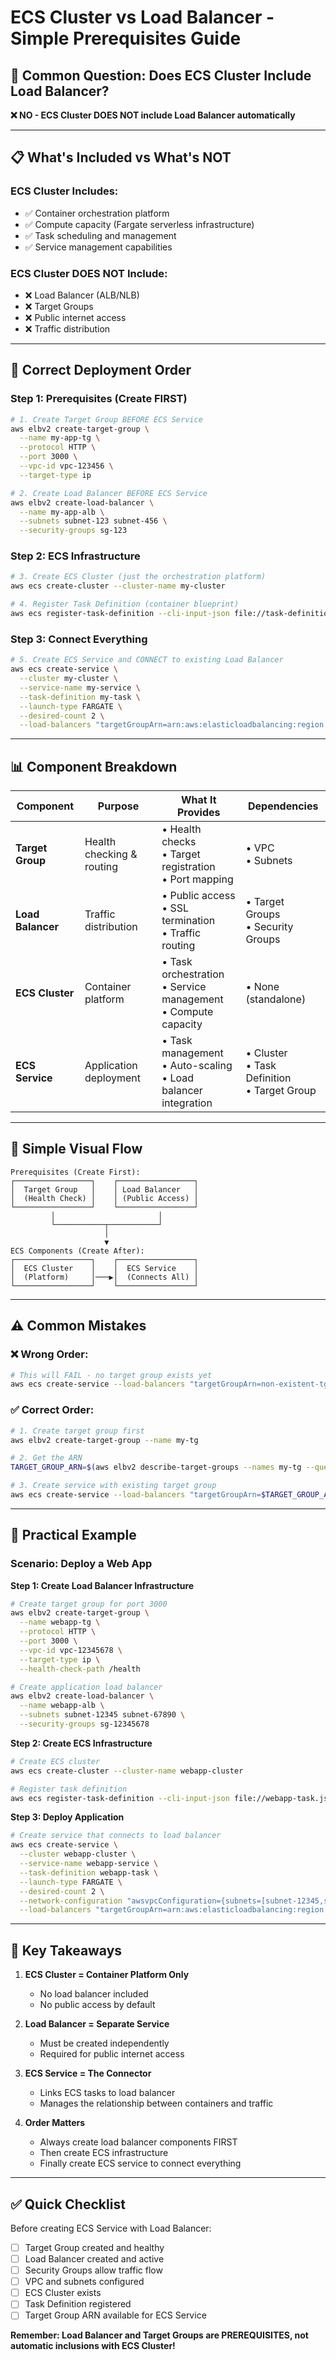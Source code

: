 # ECS Cluster vs Load Balancer - Simple Prerequisites Guide

## 🤔 **Common Question: Does ECS Cluster Include Load Balancer?**

**❌ NO - ECS Cluster DOES NOT include Load Balancer automatically**

---

## 📋 **What's Included vs What's NOT**

### **ECS Cluster Includes:**
- ✅ Container orchestration platform
- ✅ Compute capacity (Fargate serverless infrastructure)
- ✅ Task scheduling and management
- ✅ Service management capabilities

### **ECS Cluster DOES NOT Include:**
- ❌ Load Balancer (ALB/NLB)
- ❌ Target Groups
- ❌ Public internet access
- ❌ Traffic distribution

---

## 🔄 **Correct Deployment Order**

### **Step 1: Prerequisites (Create FIRST)**
```bash
# 1. Create Target Group BEFORE ECS Service
aws elbv2 create-target-group \
  --name my-app-tg \
  --protocol HTTP \
  --port 3000 \
  --vpc-id vpc-123456 \
  --target-type ip

# 2. Create Load Balancer BEFORE ECS Service  
aws elbv2 create-load-balancer \
  --name my-app-alb \
  --subnets subnet-123 subnet-456 \
  --security-groups sg-123
```

### **Step 2: ECS Infrastructure**
```bash
# 3. Create ECS Cluster (just the orchestration platform)
aws ecs create-cluster --cluster-name my-cluster

# 4. Register Task Definition (container blueprint)
aws ecs register-task-definition --cli-input-json file://task-definition.json
```

### **Step 3: Connect Everything**
```bash
# 5. Create ECS Service and CONNECT to existing Load Balancer
aws ecs create-service \
  --cluster my-cluster \
  --service-name my-service \
  --task-definition my-task \
  --launch-type FARGATE \
  --desired-count 2 \
  --load-balancers "targetGroupArn=arn:aws:elasticloadbalancing:region:account:targetgroup/my-app-tg,containerName=my-container,containerPort=3000"
```

---

## 📊 **Component Breakdown**

| Component | Purpose | What It Provides | Dependencies |
|-----------|---------|------------------|--------------|
| **Target Group** | Health checking & routing | • Health checks<br>• Target registration<br>• Port mapping | • VPC<br>• Subnets |
| **Load Balancer** | Traffic distribution | • Public access<br>• SSL termination<br>• Traffic routing | • Target Groups<br>• Security Groups |
| **ECS Cluster** | Container platform | • Task orchestration<br>• Service management<br>• Compute capacity | • None (standalone) |
| **ECS Service** | Application deployment | • Task management<br>• Auto-scaling<br>• Load balancer integration | • Cluster<br>• Task Definition<br>• Target Group |

---

## 🎯 **Simple Visual Flow**

```
Prerequisites (Create First):
┌─────────────────┐    ┌─────────────────┐
│  Target Group   │    │ Load Balancer   │
│  (Health Check) │    │ (Public Access) │
└─────────────────┘    └─────────────────┘
         │                       │
         └───────────┬───────────┘
                     │
                     ▼
ECS Components (Create After):
┌─────────────────┐    ┌─────────────────┐
│  ECS Cluster    │    │  ECS Service    │
│  (Platform)     │───▶│  (Connects All) │
└─────────────────┘    └─────────────────┘
```

---

## ⚠️ **Common Mistakes**

### **❌ Wrong Order:**
```bash
# This will FAIL - no target group exists yet
aws ecs create-service --load-balancers "targetGroupArn=non-existent-tg"
```

### **✅ Correct Order:**
```bash
# 1. Create target group first
aws elbv2 create-target-group --name my-tg

# 2. Get the ARN
TARGET_GROUP_ARN=$(aws elbv2 describe-target-groups --names my-tg --query 'TargetGroups[0].TargetGroupArn' --output text)

# 3. Create service with existing target group
aws ecs create-service --load-balancers "targetGroupArn=$TARGET_GROUP_ARN"
```

---

## 🔧 **Practical Example**

### **Scenario: Deploy a Web App**

**Step 1: Create Load Balancer Infrastructure**
```bash
# Create target group for port 3000
aws elbv2 create-target-group \
  --name webapp-tg \
  --protocol HTTP \
  --port 3000 \
  --vpc-id vpc-12345678 \
  --target-type ip \
  --health-check-path /health

# Create application load balancer
aws elbv2 create-load-balancer \
  --name webapp-alb \
  --subnets subnet-12345 subnet-67890 \
  --security-groups sg-12345678
```

**Step 2: Create ECS Infrastructure**
```bash
# Create ECS cluster
aws ecs create-cluster --cluster-name webapp-cluster

# Register task definition
aws ecs register-task-definition --cli-input-json file://webapp-task.json
```

**Step 3: Deploy Application**
```bash
# Create service that connects to load balancer
aws ecs create-service \
  --cluster webapp-cluster \
  --service-name webapp-service \
  --task-definition webapp-task \
  --launch-type FARGATE \
  --desired-count 2 \
  --network-configuration "awsvpcConfiguration={subnets=[subnet-12345,subnet-67890],securityGroups=[sg-12345678],assignPublicIp=ENABLED}" \
  --load-balancers "targetGroupArn=arn:aws:elasticloadbalancing:region:account:targetgroup/webapp-tg,containerName=webapp-container,containerPort=3000"
```

---

## 📝 **Key Takeaways**

1. **ECS Cluster = Container Platform Only**
   - No load balancer included
   - No public access by default

2. **Load Balancer = Separate Service**
   - Must be created independently
   - Required for public internet access

3. **ECS Service = The Connector**
   - Links ECS tasks to load balancer
   - Manages the relationship between containers and traffic

4. **Order Matters**
   - Always create load balancer components FIRST
   - Then create ECS infrastructure
   - Finally create ECS service to connect everything

---

## ✅ **Quick Checklist**

Before creating ECS Service with Load Balancer:
- [ ] Target Group created and healthy
- [ ] Load Balancer created and active
- [ ] Security Groups allow traffic flow
- [ ] VPC and subnets configured
- [ ] ECS Cluster exists
- [ ] Task Definition registered
- [ ] Target Group ARN available for ECS Service

**Remember: Load Balancer and Target Groups are PREREQUISITES, not automatic inclusions with ECS Cluster!**
